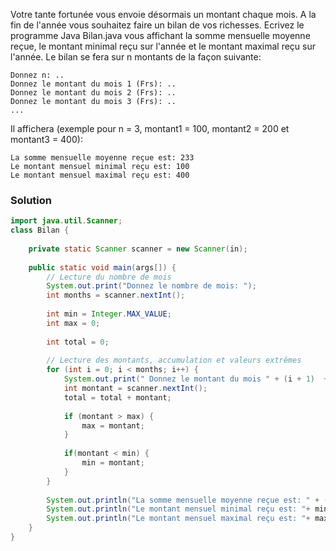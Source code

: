 Votre tante fortunée vous envoie désormais un montant chaque mois. A la fin de l'année vous souhaitez faire un bilan de vos richesses. Ecrivez le programme Java Bilan.java vous affichant la somme mensuelle moyenne reçue, le montant minimal reçu sur l'année et le montant maximal reçu sur l'année. Le bilan se fera sur n montants de la façon suivante:

```
Donnez n: ..
Donnez le montant du mois 1 (Frs): ..
Donnez le montant du mois 2 (Frs): ..
Donnez le montant du mois 3 (Frs): ..
...
```

Il affichera (exemple pour n = 3, montant1 = 100, montant2 = 200 et montant3 = 400):

```
La somme mensuelle moyenne reçue est: 233 
Le montant mensuel minimal reçu est: 100 
Le montant mensuel maximal reçu est: 400
```

### Solution

```java
import java.util.Scanner;
class Bilan {
 
    private static Scanner scanner = new Scanner(in);
 
    public static void main(args[]) {
        // Lecture du nombre de mois
        System.out.print("Donnez le nombre de mois: ");
        int months = scanner.nextInt();
 
        int min = Integer.MAX_VALUE;
        int max = 0;
 
        int total = 0;
 
        // Lecture des montants, accumulation et valeurs extrêmes
        for (int i = 0; i < months; i++) {
            System.out.print(" Donnez le montant du mois " + (i + 1)  + " (Frs): ");
            int montant = scanner.nextInt();
            total = total + montant;
 
            if (montant > max) {
                max = montant;
            }
 
            if(montant < min) {
                min = montant;
            }           
        }
        
        System.out.println("La somme mensuelle moyenne reçue est: " + (total / months));
        System.out.println("Le montant mensuel minimal reçu est: "+ min);
        System.out.println("Le montant mensuel maximal reçu est: "+ max);
    }
}
```

